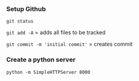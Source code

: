 ### Setup Github

`git status`

`git add -A` = adds all files to be tracked 

`git commit -m 'initial commit'` = creates commit 

### Create a python server 

`python -m SimpleHTTPServer 8000` 

